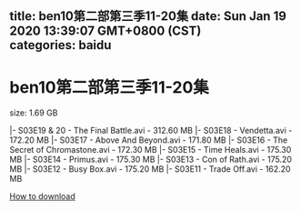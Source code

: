 
title: ben10第二部第三季11-20集
date: Sun Jan 19 2020 13:39:07 GMT+0800 (CST)    
categories: baidu
---

# ben10第二部第三季11-20集
size: 1.69 GB
 
 
|- S03E19 & 20 - The Final Battle.avi - 312.60 MB
|- S03E18 - Vendetta.avi - 172.20 MB
|- S03E17 - Above And Beyond.avi - 171.80 MB
|- S03E16 - The Secret of Chromastone.avi - 172.30 MB
|- S03E15 - Time Heals.avi - 175.30 MB
|- S03E14 - Primus.avi - 175.30 MB
|- S03E13 - Con of Rath.avi - 175.20 MB
|- S03E12 - Busy Box.avi - 175.20 MB
|- S03E11 - Trade Off.avi - 162.20 MB

[How to download](https://bpcam.bemobtrk.com/go/2ceec3aa-1ca2-46d6-b9ff-aaa5c184517c?jno=1837)